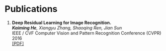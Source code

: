 # Publications
<ol>
    <li><b>Deep Residual Learning for Image Recognition.</b><br> 
        <i><b>Kaiming He</b>, Xiangyu Zhang, Shaoqing Ren, Jian Sun<br></i>
        IEEE / CVF Computer Vision and Pattern Recognition Conference (CVPR) 2016<br> 
        <a href="https://openaccess.thecvf.com/content_cvpr_2016/papers/He_Deep_Residual_Learning_CVPR_2016_paper.pdf" target="_blank" rel="noopener noreferrer">[PDF]</a><br> 
    </li>
</ol>

